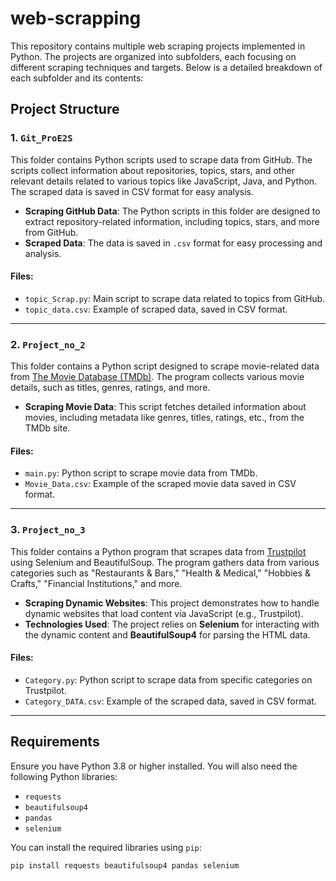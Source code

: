 # web-scrapping

This repository contains multiple web scraping projects implemented in Python. The projects are organized into subfolders, each focusing on different scraping techniques and targets. Below is a detailed breakdown of each subfolder and its contents:

## Project Structure

### 1. `Git_ProE2S`
This folder contains Python scripts used to scrape data from GitHub. The scripts collect information about repositories, topics, stars, and other relevant details related to various topics like JavaScript, Java, and Python. The scraped data is saved in CSV format for easy analysis.

- **Scraping GitHub Data**: The Python scripts in this folder are designed to extract repository-related information, including topics, stars, and more from GitHub.
- **Scraped Data**: The data is saved in `.csv` format for easy processing and analysis.

#### Files:
- `topic_Scrap.py`: Main script to scrape data related to topics from GitHub.
- `topic_data.csv`: Example of scraped data, saved in CSV format.

---

### 2. `Project_no_2`
This folder contains a Python script designed to scrape movie-related data from [The Movie Database (TMDb)](https://www.themoviedb.org). The program collects various movie details, such as titles, genres, ratings, and more.

- **Scraping Movie Data**: This script fetches detailed information about movies, including metadata like genres, titles, ratings, etc., from the TMDb site.

#### Files:
- `main.py`: Python script to scrape movie data from TMDb.
- `Movie_Data.csv`: Example of the scraped movie data saved in CSV format.

---

### 3. `Project_no_3`
This folder contains a Python program that scrapes data from [Trustpilot](https://www.trustpilot.com) using Selenium and BeautifulSoup. The program gathers data from various categories such as "Restaurants & Bars," "Health & Medical," "Hobbies & Crafts," "Financial Institutions," and more.

- **Scraping Dynamic Websites**: This project demonstrates how to handle dynamic websites that load content via JavaScript (e.g., Trustpilot).
- **Technologies Used**: The project relies on **Selenium** for interacting with the dynamic content and **BeautifulSoup4** for parsing the HTML data.

#### Files:
- `Category.py`: Python script to scrape data from specific categories on Trustpilot.
- `Category_DATA.csv`: Example of the scraped data, saved in CSV format.

---

## Requirements

Ensure you have Python 3.8 or higher installed. You will also need the following Python libraries:

- `requests`
- `beautifulsoup4`
- `pandas`
- `selenium`

You can install the required libraries using `pip`:

```bash
pip install requests beautifulsoup4 pandas selenium
